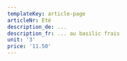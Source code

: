 ```yaml
---
templateKey: article-page
articleNr: Eté
description_de: ...
description_fr: ... au basilic frais
unit: '3'
price: '11.50'
---
```


